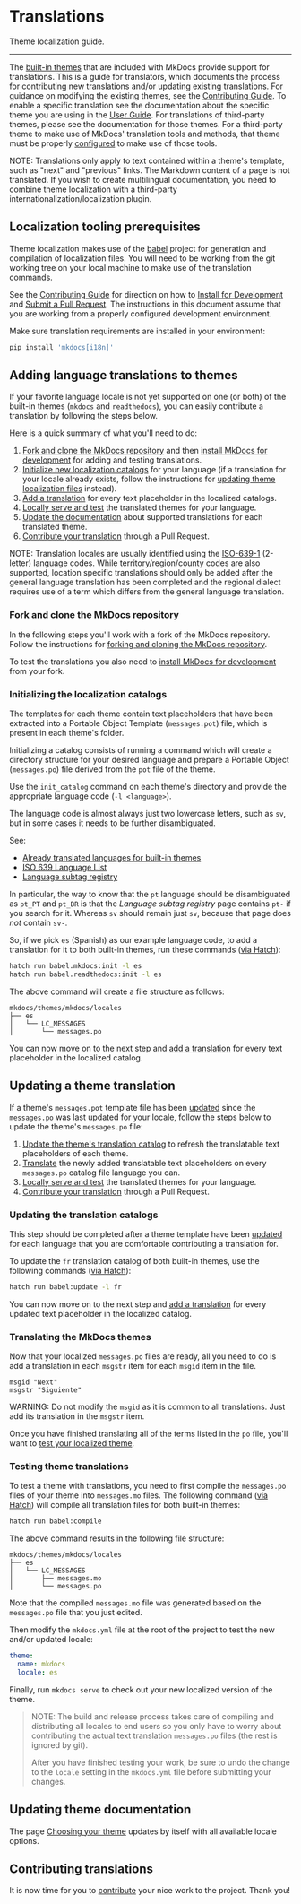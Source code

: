 # Translations

Theme localization guide.

---

The [built-in themes] that are included with MkDocs provide support for
translations. This is a guide for translators, which documents the process for
contributing new translations and/or updating existing translations. For
guidance on modifying the existing themes, see the [Contributing Guide][update
themes]. To enable a specific translation see the documentation about the
specific theme you are using in the [User Guide][built-in themes]. For
translations of third-party themes, please see the documentation for those
themes. For a third-party theme to make use of MkDocs' translation tools and
methods, that theme must be properly [configured] to make use of those tools.

NOTE:
Translations only apply to text contained within a theme's template, such
as "next" and "previous" links. The Markdown content of a page is not
translated. If you wish to create multilingual documentation, you need to
combine theme localization with a third-party
internationalization/localization plugin.

[built-in themes]: ../user-guide/choosing-your-theme.md
[update themes]: ../about/contributing.md#submitting-changes-to-the-builtin-themes
[configured]: themes.md#supporting-theme-localizationtranslation

## Localization tooling prerequisites

Theme localization makes use of the [babel][babel] project for generation and
compilation of localization files. You will need to be working from the
git working tree on your local machine to make use of the translation commands.

See the [Contributing Guide] for direction on how to [Install for Development]
and [Submit a Pull Request]. The instructions in this document assume that you
are working from a properly configured development environment.

Make sure translation requirements are installed in your environment:

```bash
pip install 'mkdocs[i18n]'
```

[babel]: https://babel.pocoo.org/en/latest/cmdline.html
[Contributing Guide]: ../about/contributing.md
[Install for Development]: ../about/contributing.md#installing-for-development
[Submit a Pull Request]: ../about/contributing.md#submitting-pull-requests

## Adding language translations to themes

If your favorite language locale is not yet supported on one (or both) of the
built-in themes (`mkdocs` and `readthedocs`), you can easily contribute a
translation by following the steps below.

Here is a quick summary of what you'll need to do:

1. [Fork and clone the MkDocs repository](#fork-and-clone-the-mkdocs-repository) and then [install MkDocs for development](../about/contributing.md#installing-for-development) for adding and testing translations.
2. [Initialize new localization catalogs](#initializing-the-localization-catalogs) for your language (if a translation for your locale already exists, follow the instructions for [updating theme localization files](#updating-the-translation-catalogs) instead).
3. [Add a translation](#translating-the-mkdocs-themes) for every text placeholder in the localized catalogs.
4. [Locally serve and test](#testing-theme-translations) the translated themes for your language.
5. [Update the documentation](#updating-theme-documentation) about supported translations for each translated theme.
6. [Contribute your translation](#contributing-translations) through a Pull Request.

NOTE:
Translation locales are usually identified using the [ISO-639-1] (2-letter)
language codes. While territory/region/county codes are also supported,
location specific translations should only be added after the general
language translation has been completed and the regional dialect requires
use of a term which differs from the general language translation.

[ISO-639-1]: https://en.wikipedia.org/wiki/ISO_639-1

### Fork and clone the MkDocs repository

In the following steps you'll work with a fork of the MkDocs repository. Follow
the instructions for [forking and cloning the MkDocs
repository](../about/contributing.md#installing-for-development).

To test the translations you also need to [install MkDocs for
development](../about/contributing.md#installing-for-development) from your fork.

### Initializing the localization catalogs

The templates for each theme contain text placeholders that have been extracted
into a Portable Object Template (`messages.pot`) file, which is present in each
theme's folder.

Initializing a catalog consists of running a command which will create a
directory structure for your desired language and prepare a Portable Object
(`messages.po`) file derived from the `pot` file of the theme.

Use the `init_catalog` command on each theme's directory and provide the appropriate language code (`-l <language>`).

The language code is almost always just two lowercase letters, such as `sv`, but in some cases it needs to be further disambiguated.

See:

* [Already translated languages for built-in themes](../user-guide/choosing-your-theme.md#mkdocs-locale)
* [ISO 639 Language List](https://www.localeplanet.com/icu/iso639.html)
* [Language subtag registry](https://www.iana.org/assignments/language-subtag-registry/language-subtag-registry)

In particular, the way to know that the `pt` language should be disambiguated as `pt_PT` and `pt_BR` is that the *Language subtag registry* page contains `pt-` if you search for it. Whereas `sv` should remain just `sv`, because that page does *not* contain `sv-`.

So, if we pick `es` (Spanish) as our example language code, to add a translation for it to both built-in themes, run these commands ([via Hatch]):

```bash
hatch run babel.mkdocs:init -l es
hatch run babel.readthedocs:init -l es
```

The above command will create a file structure as follows:

```text
mkdocs/themes/mkdocs/locales
├── es
│   └── LC_MESSAGES
│       └── messages.po
```

You can now move on to the next step and [add a
translation](#translating-the-mkdocs-themes) for every text placeholder in the
localized catalog.

## Updating a theme translation

If a theme's `messages.pot` template file has been [updated][update themes]
since the `messages.po` was last updated for your locale, follow the steps
below to update the theme's `messages.po` file:

1. [Update the theme's translation catalog](#updating-the-translation-catalogs) to refresh the translatable text placeholders of each theme.
2. [Translate](#translating-the-mkdocs-themes) the newly added translatable text placeholders on every `messages.po` catalog file language you can.
3. [Locally serve and test](#testing-theme-translations) the translated themes for your language.
4. [Contribute your translation](#contributing-translations) through a Pull Request.

### Updating the translation catalogs

This step should be completed after a theme template have been [updated][update
themes] for each language that you are comfortable contributing a translation
for.

To update the `fr` translation catalog of both built-in themes, use the following commands ([via Hatch]):

```bash
hatch run babel:update -l fr
```

You can now move on to the next step and [add a translation] for every updated
text placeholder in the localized catalog.

[add a translation]: #translating-the-mkdocs-themes

### Translating the MkDocs themes

Now that your localized `messages.po` files are ready, all you need to do is
add a translation in each `msgstr` item for each `msgid` item in the file.

```text
msgid "Next"
msgstr "Siguiente"
```

WARNING:
Do not modify the `msgid` as it is common to all translations. Just add
its translation in the `msgstr` item.

Once you have finished translating all of the terms listed in the `po` file,
you'll want to [test your localized theme](#testing-theme-translations).

### Testing theme translations

To test a theme with translations, you need to first compile the `messages.po`
files of your theme into `messages.mo` files. The following command ([via Hatch]) will compile
all translation files for both built-in themes:

```bash
hatch run babel:compile
```

The above command results in the following file structure:

```text
mkdocs/themes/mkdocs/locales
├── es
│   └── LC_MESSAGES
│       ├── messages.mo
│       └── messages.po
```

Note that the compiled `messages.mo` file was generated based on the
`messages.po` file that you just edited.

Then modify the `mkdocs.yml` file at the root of the project to test the new
and/or updated locale:

```yaml
theme:
  name: mkdocs
  locale: es
```

Finally, run `mkdocs serve` to check out your new localized version of the theme.

> NOTE:
> The build and release process takes care of compiling and distributing
> all locales to end users so you only have to worry about contributing the
> actual text translation `messages.po` files (the rest is ignored by git).
>
> After you have finished testing your work, be sure to undo the change to
> the `locale` setting in the `mkdocs.yml` file before submitting your
> changes.

## Updating theme documentation

The page [Choosing your theme](../user-guide/choosing-your-theme.md) updates by itself with all available locale options.

## Contributing translations

It is now time for you to [contribute](../about/contributing.md) your nice work
to the project. Thank you!

[via Hatch]: ../about/contributing.md#installing-hatch
